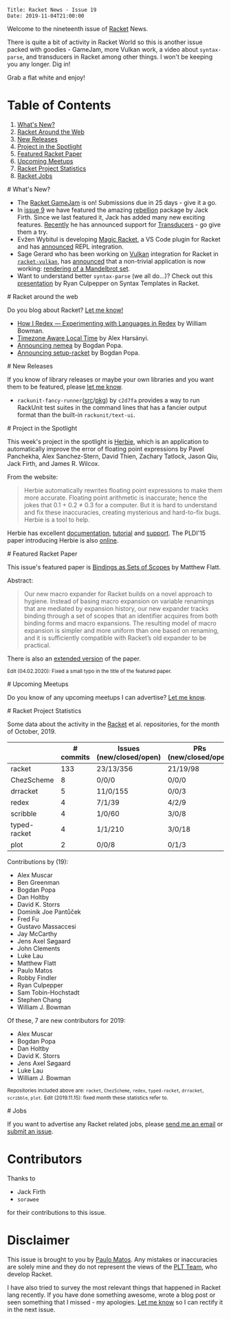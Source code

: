    Title: Racket News - Issue 19
    Date: 2019-11-04T21:00:00

Welcome to the nineteenth issue of [Racket](https://www.racket-lang.org) News. 
	
There is quite a bit of activity in Racket World so this is another issue packed with goodies - GameJam, more Vulkan work, a video about `syntax-parse`, and transducers in Racket among other things. I won't be keeping you any longer. Dig in!

Grab a flat white and enjoy!

# Table of Contents

1. [What's New?](#whatsnew)
2. [Racket Around the Web](#aroundtheweb)
3. [New Releases](#newreleases)
4. [Project in the Spotlight](#spotlight)
5. [Featured Racket Paper](#featuredpaper)
6. [Upcoming Meetups](#meetups)
7. [Racket Project Statistics](#stats)
8. [Racket Jobs](#jobs)

<div id='whatsnew'/>
# What's New?

* The [Racket GameJam](https://itch.io/jam/racket-2019-gamejam) is on! Submissions due in 25 days - give it a go.
* In [issue 9](https://racket-news.com/2019/06/racket-news-issue-9.html#spotlight) we have featured the amazing [rebellion](https://github.com/jackfirth/rebellion) package by Jack Firth. Since we last featured it, Jack has added many new exciting features. [Recently](https://groups.google.com/d/msg/racket-users/AxNC_9Xivlo/HGr5wq6CAQAJ) he has announced support for [Transducers](https://docs.racket-lang.org/rebellion/Transducers.html) - go give them a try.
* Evžen Wybitul is developing [Magic Racket](https://github.com/Eugleo/magic-racket), a VS Code plugin for Racket and has [announced](https://groups.google.com/d/msg/racket-users/WTolfJ_Hy0Q/qY6ULdZ7AQAJ) REPL integration.
* Sage Gerard who has been working on [Vulkan](https://www.amd.com/de/technologies/vulkan) integration for Racket in [`racket-vulkan`](https://github.com/zyrolasting/racket-vulkan), has [announced](https://groups.google.com/d/msg/racket-users/-FZt-SoQWKU/8RK8zB6mBwAJ) that a non-trivial application is now working: [rendering of a Mandelbrot set](https://github.com/zyrolasting/racket-vulkan/blob/13b813280193ee8e885a522b5949e90c5f1ad5f0/examples/mandelbrot/mandelbrot.rkt).
* Want to understand better `syntax-parse` (we all do...)? Check out this [presentation](https://www.youtube.com/watch?v=im-iNri_3gg) by Ryan Culpepper on Syntax Templates in Racket. 

<div id='aroundtheweb'/>
# Racket around the web

Do you blog about Racket? [Let me know!](mailto:pmatos@linki.tools)

* [How I Redex — Experimenting with Languages in Redex](https://williamjbowman.com/blog/2019/10/06/how-i-redex-experimenting-with-languages-in-redex/) by William Bowman.
* [Timezone Aware Local Time](https://alex-hhh.github.io/2019/10/local-time.html) by Alex Harsányi.
* [Announcing nemea](https://defn.io/2019/10/31/ann-nemea/) by Bogdan Popa.
* [Announcing setup-racket](https://defn.io/2019/11/03/ann-setup-racket/) by Bogdan Popa.

<div id='newreleases'/>
# New Releases

If you know of library releases or maybe your own libraries and you want them to be featured, please [let me know](mailto:pmatos@linki.tools).

* `rackunit-fancy-runner`([src](https://github.com/c2d7fa/rackunit-fancy-runner/)/[pkg](https://pkgs.racket-lang.org/package/rackunit-fancy-runner)) by `c2d7fa` provides a way to run RackUnit test suites in the command lines that has a fancier output format than the built-in `rackunit/text-ui`.

<div id='spotlight'/>
# Project in the Spotlight

This week's project in the spotlight is [Herbie](https://herbie.uwplse.org/), which is an application to automatically improve the error of floating point expressions by Pavel Panchekha, Alex Sanchez-Stern, David Thien, Zachary Tatlock, Jason Qiu, Jack Firth, and James R. Wilcox.

From the website:

> Herbie automatically rewrites floating point expressions to make them more accurate. Floating point arithmetic is inaccurate; hence the jokes that 0.1 + 0.2 ≠ 0.3 for a computer. But it is hard to understand and fix these inaccuracies, creating mysterious and hard-to-fix bugs. Herbie is a tool to help. 

Herbie has excellent [documentation](https://herbie.uwplse.org/doc.html), [tutorial](https://herbie.uwplse.org/doc/latest/tutorial.html) and [support](https://mailman.cs.washington.edu/mailman/listinfo/herbie). The PLDI'15 paper introducing Herbie is also [online](https://herbie.uwplse.org/pldi15.html).

<div id='featuredpaper'/>
# Featured Racket Paper

This issue's featured paper is [Bindings as Sets of Scopes](https://drive.google.com/open?id=13CJsXS12vX3X-r9EnfMQRDl0BBoQMxHr) by Matthew Flatt.

Abstract:

> Our new macro expander for Racket builds on a novel approach to hygiene. Instead of basing macro expansion on variable renamings that are mediated by expansion history, our new expander tracks binding through a set of scopes that an identifier acquires from both binding forms and macro expansions. The resulting model of macro expansion is simpler and more uniform than one based on renaming, and it is sufficiently compatible with Racket’s old expander to be practical.

There is also an [extended version](https://www.cs.utah.edu/plt/scope-sets/) of the paper.

<small>Edit (04.02.2020): Fixed a small typo in the title of the featured paper.</small>

<div id='meetups'/>
# Upcoming Meetups

Do you know of any upcoming meetups I can advertise? [Let me know](mailto:pmatos@linki.tools).

<div id='stats'/>
# Racket Project Statistics

Some data about the activity in the [Racket](https://github.com/racket) et al. repositories, for the month of October, 2019.

<!-- Repo racket -->
<!-- # Commits: 133 -->
<!-- Issues: 23/13/356 -->
<!-- PRs: 21/19/98 -->

<!-- Repo ChezScheme -->
<!-- # Commits: 8 -->
<!-- Issues: 0/0/0 -->
<!-- PRs: 0/0/0 -->

<!-- Repo drracket -->
<!-- # Commits: 5 -->
<!-- Issues: 11/0/155 -->
<!-- PRs: 0/0/3 -->

<!-- Repo redex -->
<!-- # Commits: 4 -->
<!-- Issues: 7/1/39 -->
<!-- PRs: 4/2/9 -->

<!-- Repo scribble -->
<!-- # Commits: 4 -->
<!-- Issues: 1/0/60 -->
<!-- PRs: 2/2/9 -->

<!-- Repo typed-racket -->
<!-- # Commits: 4 -->
<!-- Issues: 1/1/210 -->
<!-- PRs: 3/0/18 -->

<!-- Repo plot -->
<!-- # Commits: 2 -->
<!-- Issues: 0/0/8 -->
<!-- PRs: 0/1/3 -->


<div class="table-wrapper">
<table class="fl-table">
<thead>
<tr><th></th><th># commits</th><th>Issues (new/closed/open)</th><th>PRs (new/closed/open)</th></tr>
</thead>
<tr><td>racket</td><td>133</td>          <td>23/13/356</td>        <td>21/19/98</td></tr>
<tr><td>ChezScheme</td><td>8</td>        <td>0/0/0</td>            <td>0/0/0</td></tr>
<tr><td>drracket</td><td>5</td>          <td>11/0/155</td>         <td>0/0/3</td></tr>
<tr><td>redex</td><td>4</td>             <td>7/1/39</td>           <td>4/2/9</td></tr>
<tr><td>scribble</td><td>4</td>          <td>1/0/60</td>           <td>3/0/8</td></tr>
<tr><td>typed-racket</td><td>4</td>      <td>1/1/210</td>          <td>3/0/18</td></tr>
<tr><td>plot</td><td>2</td>              <td>0/0/8</td>            <td>0/1/3</td></tr>
</table>
</div>

Contributions by (19):

* Alex Muscar
* Ben Greenman
* Bogdan Popa
* Dan Holtby
* David K. Storrs
* Dominik Joe Pantůček
* Fred Fu
* Gustavo Massaccesi
* Jay McCarthy
* Jens Axel Søgaard
* John Clements
* Luke Lau
* Matthew Flatt
* Paulo Matos
* Robby Findler
* Ryan Culpepper
* Sam Tobin-Hochstadt
* Stephen Chang
* William J. Bowman

Of these, 7 are new contributors for 2019:

* Alex Muscar
* Bogdan Popa
* Dan Holtby
* David K. Storrs
* Jens Axel Søgaard
* Luke Lau
* William J. Bowman

<small>Repositories included above are: `racket`, `ChezScheme`, `redex`, `typed-racket`, `drracket`, `scribble`, `plot`.</small>
<small>Edit (2019.11.15): fixed month these statistics refer to.</small>
<div id='jobs'/>
# Jobs

If you want to advertise any Racket related jobs, please [send me an email](mailto:pmatos@linki.tools) or [submit an issue](https://gitlab.com/racket-news/racket-news.gitlab.io/issues).

# Contributors

Thanks to

* Jack Firth
* `sorawee`

for their contributions to this issue.

# Disclaimer

This issue is brought to you by [Paulo Matos](mailto:pmatos@linki.tools). Any mistakes or inaccuracies are solely mine and
they do not represent the views of the [PLT Team](http://www.racket-lang.org/team.html), who develop Racket.

I have also tried to survey the most relevant things that happened in Racket lang recently. If you have done something awesome, wrote a blog post or seen something that I missed - my apologies. [Let me know](mailto:pmatos@linki.tools) so I can rectify it in the next issue.
